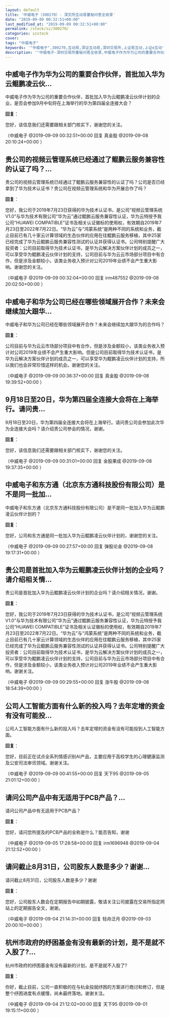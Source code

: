 ```yaml
---
layout: default
title: '中威电子（300270）- 深交所互动易董秘问答全收录'
date: "2019-09-09 00:32:51+00:00"
last_modified_at: "2019-09-09 00:32:51+00:00"
permalink: /stock/sz/300270/
categories: szstock
cover: 
tags: "中威电子"
keywords: '"中威电子",300270,互动易,深证互动易,深圳交易所,上证易互动,上证e互动'
description: '"中威电子-深圳交易所董秘问答全收录,中威电子作为华为公司的重要合作伙伴，首批加入华为云鲲鹏凌云伙伴计划的企业，是否会参加9月中旬将在上海举行的华为第四届全连接大会？"'
---
```


## 中威电子作为华为公司的重要合作伙伴，首批加入华为云鲲鹏凌云伙...

中威电子作为华为公司的重要合作伙伴，首批加入华为云鲲鹏凌云伙伴计划的企业，是否会参加9月中旬将在上海举行的华为第四届全连接大会？

**回复**：

您好，该信息我们还需要跟相关部门核实下，谢谢您的关注。 

（中威电子  @2019-09-09 00:32:51+00:00 回复 真金股  @2019-09-08 20:10:24+00:00 ）

## 贵公司的视频云管理系统已经通过了鲲鹏云服务兼容性的认证了吗？...

贵公司的视频云管理系统已经通过了鲲鹏云服务兼容性的认证了吗？公司是否已经拿到了华为技术认证书？贵公司在视频云管理系统和华为开展合作了吗？

**回复**：

您好，我公司于2019年7月23日获得的华为技术认证书，是公司“视频云管理系统V1.0”与华为技术有限公司“华为云”通过鲲鹏云服务兼容性认证，华为云特授予我公司“HUAWEI COMPATIBLE”证书及相关认证徽标的使用权，有效期自2019年7月23日至2022年7月22日。“华为云”与“鸿蒙系统”是两种不同的系统和业务，截止目前已有几十家云计算领域的生态伙伴的应用在往鲲鹏云服务移植，其中25家已经完成了华为云鲲鹏云服务兼容性测试的认证并获得认证书。公司特别提醒广大投资者：公司目前取得华为技术认证书，是华为云解决方案伙伴计划的成员之一，可以享受华为鲲鹏凌云伙伴计划的支持，公司目前与华为云云市场部分项目中有合作，但是涉及金额较小，该类业务收入预计对公司2019年业绩不会产生重大影响。谢谢您的关注。 

（中威电子  @2019-09-09 00:32:04+00:00 回复 irm487552  @2019-09-08 20:02:50+00:00 ）

## 中威电子和华为公司已经在哪些领域展开合作？未来会继续加大跟华...

中威电子和华为公司已经在哪些领域展开合作？未来会继续加大跟华为的合作吗？

**回复**：

公司目前与华为云云市场部分项目中有合作，但是涉及金额较小，该类业务收入预计对公司2019年业绩不会产生重大影响。但是公司目前取得华为技术认证书，是华为云解决方案伙伴计划的成员之一，可以享受华为鲲鹏凌云伙伴计划的支持，所以我们也会非常珍惜这样的机会。谢谢您的关注。 

（中威电子  @2019-09-09 00:36:37+00:00 回复 真金股  @2019-09-08 19:39:52+00:00 ）

## 9月18日至20日，华为第四届全连接大会将在上海举行。请问贵...

9月18日至20日，华为第四届全连接大会将在上海举行。请问贵公司会参加此次华为全连接大会吗？请介绍贵公司参会的情况，谢谢。

**回复**：

您好，该信息我们还需要跟相关部门核实下，谢谢您的关注。 

（中威电子  @2019-09-09 00:31:01+00:00 回复 金股果成  @2019-09-08 19:37:35+00:00 ）

## 中威电子和东方通（北京东方通科技股份有限公司）是不是同一批加...

中威电子和东方通（北京东方通科技股份有限公司）是不是同一批加入华为云鲲鹏凌云伙伴计划的？

**回复**：

您好，公司和东方通是同一批加入华为云鲲鹏凌云伙伴计划的，谢谢您的关注。 

（中威电子  @2019-09-09 00:27:57+00:00 回复 弹股论金  @2019-09-08 19:17:31+00:00 ）

## 贵公司是首批加入华为云鲲鹏凌云伙伴计划的企业吗？请介绍相关情...

贵公司是首批加入华为云鲲鹏凌云伙伴计划的企业吗？请介绍相关情况，谢谢。

**回复**：

您好，我公司于2019年7月23日获得的华为技术认证书，是公司“视频云管理系统V1.0”与华为技术有限公司“华为云”通过鲲鹏云服务兼容性认证，华为云特授予我公司“HUAWEI COMPATIBLE”证书及相关认证徽标的使用权，有效期自2019年7月23日至2022年7月22日。“华为云”与“鸿蒙系统”是两种不同的系统和业务，截止目前已有几十家云计算领域的生态伙伴的应用在往鲲鹏云服务移植，其中25家已经完成了华为云鲲鹏云服务兼容性测试的认证并获得认证书。公司特别提醒广大投资者：公司目前取得华为技术认证书，是华为云解决方案伙伴计划的成员之一，可以享受华为鲲鹏凌云伙伴计划的支持，公司目前与华为云云市场部分项目中有合作，但是涉及金额较小，该类业务收入预计对公司2019年业绩不会产生重大影响。谢谢关注。 

（中威电子  @2019-09-09 00:29:55+00:00 回复 涨牛股  @2019-09-08 18:54:39+00:00 ）

## 公司人工智能方面有什么新的投入吗？去年定增的资金有没有可能投...

公司人工智能方面有什么新的投入吗？去年定增的资金有没有可能投到人工智能方面。

**回复**：

您好，目前正在试点全系列情感识别AI产品，主要应用于高校学生的心理健康监测及公安司法审讯领域。谢谢关注。 

（中威电子  @2019-09-09 00:41:55+00:00 回复 天下95  @2019-09-05 21:01:12+00:00 ）

## 请问公司产品中有无适用于PCB产品？...

请问公司产品中有无适用于PCB产品？

**回复**：

您好，请问您所提及的PCB产品的全称是什么？能否告知，谢谢 

（中威电子  @2019-09-05 17:28:58+00:00 回复 irm1696948  @2019-09-04 21:12:52+00:00 ）

## 请问截止8月31日，公司股东人数是多少？谢谢...

请问截止8月31日，公司股东人数是多少？谢谢

**回复**：

您好，公司股东人数会在定期报告中如期披露，敬请关注公司披露在交易所指定网站上的定期报告全文，谢谢。 

（中威电子  @2019-09-04 21:14:31+00:00 回复 轻舟泛月  @2019-09-03 20:00:10+00:00 ）

## 杭州市政府的纾困基金有没有最新的计划，是不是就不入股了?...

杭州市政府的纾困基金有没有最新的计划，是不是就不入股了?

**回复**：

你好，截止目前，公司一直积极的在与杭金投就纾困的方案进行商讨和修订，但是整个纾困进度有点缓慢，尚未最终落地。谢谢关注。 

（中威电子  @2019-09-04 21:12:02+00:00 回复 天下95  @2019-09-01 19:15:11+00:00 ）


